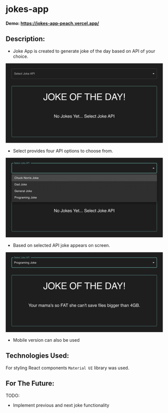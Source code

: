 # jokes-app

#### Demo: https://jokes-app-peach.vercel.app/

## Description:

- Joke App is created to generate joke of the day based on API of your choice. 

![Alt text](Readme-img/app-img.png)
- Select provides four API options to choose from. 

![Alt text](Readme-img/app-select.png)
- Based on selected API joke appears on screen.

![Alt text](Readme-img/app-joke.png)
- Mobile version can also be used

## Technologies Used: 
For styling React components `Material UI` library was used. 

## For The Future:
TODO:
- Implement previous and next joke functionality

